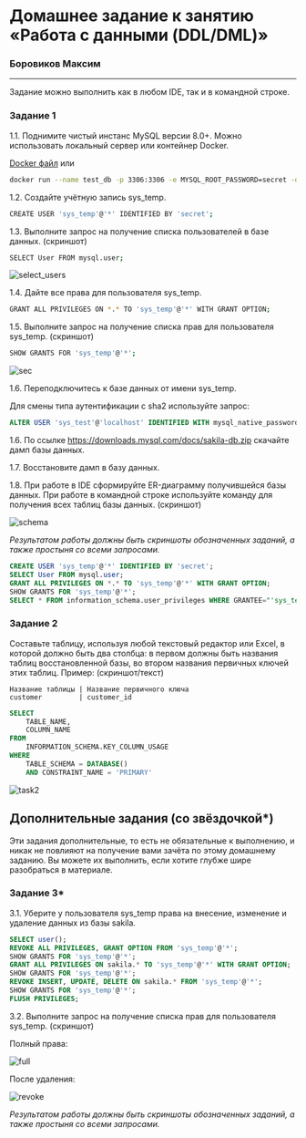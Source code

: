 # Домашнее задание к занятию «Работа с данными (DDL/DML)»

### Боровиков Максим

---

Задание можно выполнить как в любом IDE, так и в командной строке.

### Задание 1
1.1. Поднимите чистый инстанс MySQL версии 8.0+. Можно использовать локальный сервер или контейнер Docker.  

[Docker файл](scripts/docker-compose.yml) 
или  

```bash
docker run --name test_db -p 3306:3306 -e MYSQL_ROOT_PASSWORD=secret -d mysql:latest
```

1.2. Создайте учётную запись sys_temp.  
```bash
CREATE USER 'sys_temp'@'*' IDENTIFIED BY 'secret';
```
1.3. Выполните запрос на получение списка пользователей в базе данных. (скриншот)
```bash
SELECT User FROM mysql.user;
```
![select_users](img/select_users.JPG)  

1.4. Дайте все права для пользователя sys_temp. 

```bash
GRANT ALL PRIVILEGES ON *.* TO 'sys_temp'@'*' WITH GRANT OPTION;
```

1.5. Выполните запрос на получение списка прав для пользователя sys_temp. (скриншот)

```bash
SHOW GRANTS FOR 'sys_temp'@'*';
```
![sec](img/sec.JPG)  

1.6. Переподключитесь к базе данных от имени sys_temp.  

Для смены типа аутентификации с sha2 используйте запрос: 
```sql
ALTER USER 'sys_test'@'localhost' IDENTIFIED WITH mysql_native_password BY 'password';
```

1.6. По ссылке https://downloads.mysql.com/docs/sakila-db.zip скачайте дамп базы данных.

1.7. Восстановите дамп в базу данных.

1.8. При работе в IDE сформируйте ER-диаграмму получившейся базы данных. При работе в командной строке используйте команду для получения всех таблиц базы данных. (скриншот)

![schema](img/schema.JPG)  

*Результатом работы должны быть скриншоты обозначенных заданий, а также простыня со всеми запросами.*  
```sql
CREATE USER 'sys_temp'@'*' IDENTIFIED BY 'secret';
SELECT User FROM mysql.user;
GRANT ALL PRIVILEGES ON *.* TO 'sys_temp'@'*' WITH GRANT OPTION;
SHOW GRANTS FOR 'sys_temp'@'*';
SELECT * FROM information_schema.user_privileges WHERE GRANTEE="'sys_temp'@'*'";
```


### Задание 2
Составьте таблицу, используя любой текстовый редактор или Excel, в которой должно быть два столбца: в первом должны быть названия таблиц восстановленной базы, во втором названия первичных ключей этих таблиц. Пример: (скриншот/текст)
```
Название таблицы | Название первичного ключа
customer         | customer_id
```
```sql
SELECT 
    TABLE_NAME,
    COLUMN_NAME
FROM 
    INFORMATION_SCHEMA.KEY_COLUMN_USAGE
WHERE 
    TABLE_SCHEMA = DATABASE()
    AND CONSTRAINT_NAME = 'PRIMARY'
```
![task2](img/task2.JPG)  

## Дополнительные задания (со звёздочкой*)
Эти задания дополнительные, то есть не обязательные к выполнению, и никак не повлияют на получение вами зачёта по этому домашнему заданию. Вы можете их выполнить, если хотите глубже шире разобраться в материале.

### Задание 3*
3.1. Уберите у пользователя sys_temp права на внесение, изменение и удаление данных из базы sakila.

```sql
SELECT user();
REVOKE ALL PRIVILEGES, GRANT OPTION FROM 'sys_temp'@'*';
SHOW GRANTS FOR 'sys_temp'@'*';
GRANT ALL PRIVILEGES ON sakila.* TO 'sys_temp'@'*' WITH GRANT OPTION;
SHOW GRANTS FOR 'sys_temp'@'*';
REVOKE INSERT, UPDATE, DELETE ON sakila.* FROM 'sys_temp'@'*';
SHOW GRANTS FOR 'sys_temp'@'*';
FLUSH PRIVILEGES;
```
3.2. Выполните запрос на получение списка прав для пользователя sys_temp. (скриншот)  

Полный права:  

![full](img/full.JPG)  

После удаления:

![revoke](img/revoke.JPG)  


*Результатом работы должны быть скриншоты обозначенных заданий, а также простыня со всеми запросами.*
